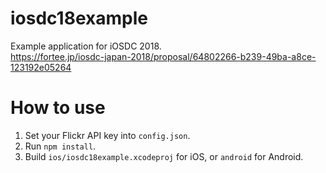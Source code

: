 # iosdc18example
Example application for iOSDC 2018.  
https://fortee.jp/iosdc-japan-2018/proposal/64802266-b239-49ba-a8ce-123192e05264

# How to use
1. Set your Flickr API key into `config.json`.
2. Run `npm install`.
3. Build `ios/iosdc18example.xcodeproj` for iOS, or `android` for Android.
